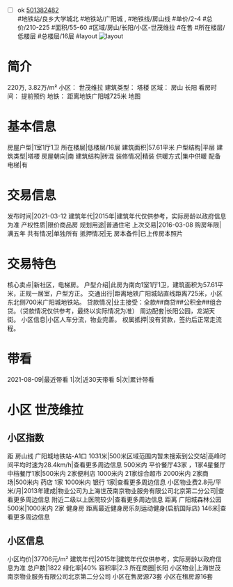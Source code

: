 - [ ] ok [501382482](https://bj.5i5j.com/ershoufang/501382482.html)  
 #地铁站/良乡大学城北 #地铁站/广阳城 ,  #地铁线/房山线
#单价/2-4 #总价/210-225 #面积/55-60   #区域/房山/长阳/小区-世茂维拉 #在售 #所在楼层/低楼层 #总楼层/16层 #layout 
![layout](http://image2a.5i5j.com/scm/HOUSE_CUSTOMER/591c530580734afaaf9c69207dd54258.jpg_P5.jpg) 
# 简介 
 220万,  3.82万/m² 
小区： 世茂维拉
建筑类型： 塔楼
区域： 房山 长阳
看房时间： 提前预约
地铁： 距离地铁广阳城725米 地图
# 基本信息 
 房屋户型|1室1厅1卫
所在楼层|低楼层/16层
建筑面积|57.61平米
户型结构|平层
建筑类型|塔楼
房屋朝向|南
建筑结构|砖混
装修情况|精装
供暖方式|集中供暖
配备电梯|有
# 交易信息 
 发布时间|2021-03-12
建筑年代|2015年|建筑年代仅供参考，实际房龄以政府信息为准
产权性质|限价商品房
规划用途|普通住宅
上次交易|2016-03-08
购房年限|满五年
共有情况|单独所有
抵押情况|无
房本备件|已上传房本照片
# 交易特色 
 核心卖点|新社区，电梯房。
户型介绍|此房为南向1室1厅1卫，建筑面积为57.61平米，正规一居室，户型方正。
交通出行|距离地铁广阳城站直线距离725米，小区东北侧700米广阳城地铁站。
贷款情况|业主接受：全款##商贷##公积金##组合贷。（贷款情况仅供参考，最终以实际情况为准）
周边配套|长阳公园，龙湖天街。
小区信息|小区人车分流，物业完善。
权属抵押|没有贷款，签约后正常走流程。
# 带看 
 2021-08-09|最近带看	 1|次|近30天带看	 5|次|累计带看
# 小区 世茂维拉
## 小区指数 
 距 房山线 广阳城地铁站-A1口 1031米|500米区域范围内暂未搜索到公交站|高峰时间平均时速为28.4km/h|查看更多周边信息
500米内 平价餐厅43家 ，1家4星餐厅
中档餐厅1家|500米内 2家便利店
1000米内 21家综合超市
2000米内 2家商场|500米内 药店 1家
1000米内 银行 1家|查看更多周边信息
小区物业费2.8元/平米/月|2013年建成|物业公司为上海世茂南京物业服务有限公司北京第二分公司|查看更多周边信息
附近二级以上医院较少|查看更多周边信息
距离 广阳城森林公园 500米|1000米内 2家 健身房
距离最近健身房乐刻运动健身(启航国际店) 146米|查看更多周边信息
## 小区信息 
 小区均价|37706元/m²
建筑年代|2015年|建筑年代仅供参考，实际房龄以政府信息为准
总户数|1822
绿化率|40%
容积率|2.3
所在商圈|长阳
小区物业|上海世茂南京物业服务有限公司北京第二分公司
小区在售房源73套
小区在租房源16套

